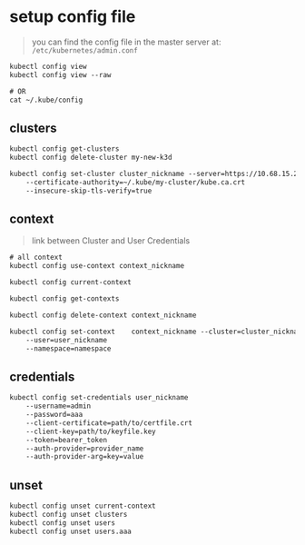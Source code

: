 # setup config file
> you can find the config file in the master server at: `/etc/kubernetes/admin.conf`
```txt
kubectl config view
kubectl config view --raw

# OR
cat ~/.kube/config
```


## clusters
```txt
kubectl config get-clusters
kubectl config delete-cluster my-new-k3d

kubectl config set-cluster cluster_nickname --server=https://10.68.15.202:36871
    --certificate-authority=~/.kube/my-cluster/kube.ca.crt
    --insecure-skip-tls-verify=true
```


## context
> link between Cluster and User Credentials
```txt
# all context
kubectl config use-context context_nickname

kubectl config current-context

kubectl config get-contexts

kubectl config delete-context context_nickname

kubectl config set-context    context_nickname --cluster=cluster_nickname
    --user=user_nickname
    --namespace=namespace
```


## credentials
```txt
kubectl config set-credentials user_nickname 
    --username=admin 
    --password=aaa
    --client-certificate=path/to/certfile.crt 
    --client-key=path/to/keyfile.key 
    --token=bearer_token
    --auth-provider=provider_name
    --auth-provider-arg=key=value
```


## unset
```txt
kubectl config unset current-context
kubectl config unset clusters
kubectl config unset users
kubectl config unset users.aaa
```

